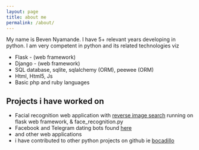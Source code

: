 ```yaml
---
layout: page
title: about me
permalink: /about/
---
```


My name is Beven Nyamande. I have 5+ relevant years developing in python.
I am very competent in python and its related technologies viz

* Flask - (web framework)
* Django - (web framework)
* SQL database, sqlite, sqlalchemy (ORM), peewee (ORM)
* Html, Html5, Js
* Basic php and ruby languages

## Projects i have worked on
* Facial recognition web application with [reverse image search](https://whatis.techtarget.com/definition/reverse-image-search) running on flask web framework, & face_recognition.py
* Facebook and Telegram dating bots found [here](http://t.me/datingappbot)
* and other web applications
* i have contributed to other python projects on github ie [bocadillo](https://github.com/bocadilloproject/bocadillo)